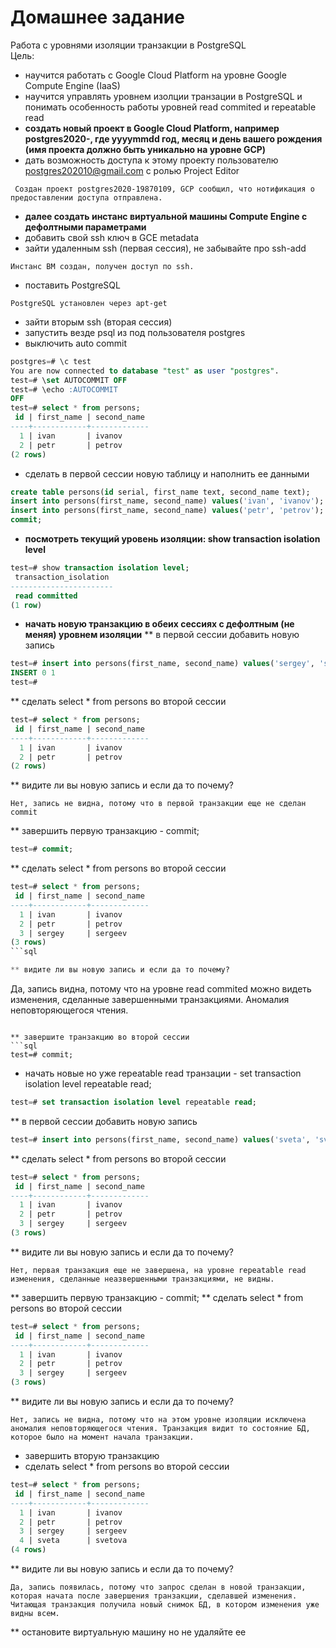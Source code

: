 # Домашнее задание
Работа с уровнями изоляции транзакции в PostgreSQL  
Цель: 
 * научится работать с Google Cloud Platform на уровне Google Compute Engine (IaaS)
 * научится управлять уровнем изолции транзации в PostgreSQL и понимать особенность работы уровней read commited и repeatable read  
 * **создать новый проект в Google Cloud Platform, например postgres2020-<yyyymmdd>, где yyyymmdd год, месяц и день вашего рождения (имя проекта должно быть уникально на уровне GCP)**
 * дать возможность доступа к этому проекту пользователю postgres202010@gmail.com с ролью Project Editor

```
 Создан проект postgres2020-19870109, GCP сообщил, что нотификация о предоставлении доступа отправлена.
```

 * **далее создать инстанс виртуальной машины Compute Engine с дефолтными параметрами**
 * добавить свой ssh ключ в GCE metadata
 * зайти удаленным ssh (первая сессия), не забывайте про ssh-add
```
Инстанс ВМ создан, получен доступ по ssh.
```
 * поставить PostgreSQL
```
PostgreSQL установлен через apt-get
```
 * зайти вторым ssh (вторая сессия)
 * запустить везде psql из под пользователя postgres
 * выключить auto commit

```sql
postgres=# \c test
You are now connected to database "test" as user "postgres".
test=# \set AUTOCOMMIT OFF
test=# \echo :AUTOCOMMIT
OFF
test=# select * from persons;
 id | first_name | second_name
----+------------+-------------
  1 | ivan       | ivanov
  2 | petr       | petrov
(2 rows)
```

 * сделать в первой сессии новую таблицу и наполнить ее данными
```sql
create table persons(id serial, first_name text, second_name text);
insert into persons(first_name, second_name) values('ivan', 'ivanov');
insert into persons(first_name, second_name) values('petr', 'petrov');
commit;
```

* **посмотреть текущий уровень изоляции: show transaction isolation level**  
```sql
test=# show transaction isolation level;
 transaction_isolation
-----------------------
 read committed
(1 row)
```

* **начать новую транзакцию в обеих сессиях с дефолтным (не меняя) уровнем изоляции**
** в первой сессии добавить новую запись
```sql
test=# insert into persons(first_name, second_name) values('sergey', 'sergeev');
INSERT 0 1
test=#
```

** сделать select * from persons во второй сессии
```sql
test=# select * from persons;
 id | first_name | second_name
----+------------+-------------
  1 | ivan       | ivanov
  2 | petr       | petrov
(2 rows)
```
** видите ли вы новую запись и если да то почему?
```
Нет, запись не видна, потому что в первой транзакции еще не сделан commit
```
** завершить первую транзакцию - commit;
```sql
test=# commit;
```

** сделать select * from persons во второй сессии
```sql
test=# select * from persons;
 id | first_name | second_name
----+------------+-------------
  1 | ivan       | ivanov
  2 | petr       | petrov
  3 | sergey     | sergeev
(3 rows)
```sql

** видите ли вы новую запись и если да то почему?
```
Да, запись видна, потому что на уровне read commited можно видеть изменения, сделанные завершенными транзакциями. Аномалия неповторяющегося чтения.
```

** завершите транзакцию во второй сессии
```sql
test=# commit;
```
* начать новые но уже repeatable read транзации - set transaction isolation level repeatable read;
```sql
test=# set transaction isolation level repeatable read;
```

** в первой сессии добавить новую запись
```sql
test=# insert into persons(first_name, second_name) values('sveta', 'svetova');
```

** сделать select * from persons во второй сессии
```sql
test=# select * from persons;
 id | first_name | second_name
----+------------+-------------
  1 | ivan       | ivanov
  2 | petr       | petrov
  3 | sergey     | sergeev
(3 rows)
```
** видите ли вы новую запись и если да то почему?
```
Нет, первая транзакция еще не завершена, на уровне repeatable read изменения, сделанные неазвершенными транзакциями, не видны.
```
** завершить первую транзакцию - commit;
** сделать select * from persons во второй сессии
```sql
test=# select * from persons;
 id | first_name | second_name
----+------------+-------------
  1 | ivan       | ivanov
  2 | petr       | petrov
  3 | sergey     | sergeev
(3 rows)
```

** видите ли вы новую запись и если да то почему?
```
Нет, запись не видна, потому что на этом уровне изоляции исключена аномалия неповторяющегося чтения. Транзакция видит то состояние БД, которое было на момент начала транзакции. 
```

- завершить вторую транзакцию
- сделать select * from persons во второй сессии
```sql
test=# select * from persons;
 id | first_name | second_name
----+------------+-------------
  1 | ivan       | ivanov
  2 | petr       | petrov
  3 | sergey     | sergeev
  4 | sveta      | svetova
(4 rows)
```

** видите ли вы новую запись и если да то почему?
```
Да, запись появилась, потому что запрос сделан в новой транзакции, которая начата после завершения транзакции, сделавшей изменения. Читающая транзакция получила новый снимок БД, в котором изменения уже видны всем.
```
** остановите виртуальную машину но не удаляйте ее
